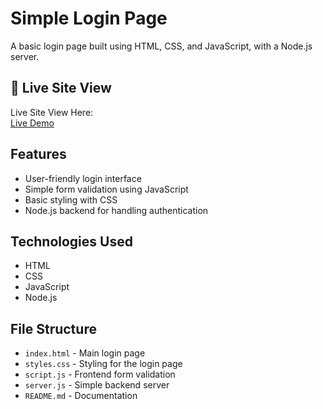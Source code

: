 # Simple Login Page

A basic login page built using HTML, CSS, and JavaScript, with a Node.js server.

## 🔗 Live Site View
Live Site View Here:  
[Live Demo](https://meahadi-hasan.github.io/Simple-Login-Page/)

## Features
- User-friendly login interface
- Simple form validation using JavaScript
- Basic styling with CSS
- Node.js backend for handling authentication

## Technologies Used
- HTML
- CSS
- JavaScript
- Node.js

## File Structure
- `index.html` - Main login page
- `styles.css` - Styling for the login page
- `script.js` - Frontend form validation
- `server.js` - Simple backend server
- `README.md` - Documentation


